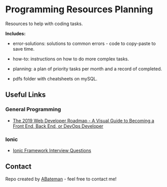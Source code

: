 # Programming Resources Planning

Resources to help with coding tasks.

**Includes:**

* error-solutions: solutions to common errors - code to copy-paste to save time.

* how-to: instructions on how to do more complex tasks.

* planning: a plan of priority tasks per month and a record of completed.

* pdfs folder with cheatsheets on mySQL.

## Useful Links

### General Programming

* [The 2019 Web Developer Roadmap - A Visual Guide to Becoming a Front End, Back End, or DevOps Developer](https://www.freecodecamp.org/news/2019-web-developer-roadmap/)

### Ionic

* [Ionic Framework Interview Questions](https://www.zeolearn.com/interview-questions/ionic-framework)

## Contact

Repo created by [ABateman](https://www.andrewbateman.org) - feel free to contact me!
